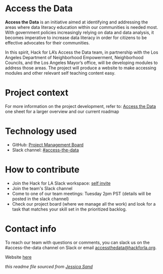 # Access the Data

**Access the Data** is an initiative aimed at identifying and addressing the areas where data literacy education within our communities is needed most. With government policies increasingly relying on data and data analysis, it becomes imperative to increase data literacy in order for citizens to be effective advocates for their communities. 

In this spirit, Hack for LA’s Access the Data team, in partnership with the Los Angeles Department of Neighborhood Empowerment, Neighborhood Councils, and the Los Angeles Mayor’s office, will be developing modules to address those areas. The project will produce a website to make accessing modules and other relevant self teaching content easy.

# Project context

For more information on the project development, refer to: [Access the Data](https://github.com/hackforla/product-management/blob/master/project-one-sheets/Access-the-Data-One-Sheet.pdf)  one sheet for a larger overview and our current roadmap

# Technology used

- GitHub: [Project Management Board](https://github.com/hackforla/access-the-data/projects/1)
- Slack channel: [#access-the-data](https://hackforla.slack.com/archives/C01L2ANCG6M)

# How to contribute
- Join the Hack for LA Slack workspace: [self invite](https://hackforla.org/slack)
- Join the team's Slack channel
- Come to one of our team meetings: Tuesday 2pm PST (details will be posted in the slack channel)
- Check our project board (where we manage all the work) and look for a task that matches your skill set in the prioritized backlog.

# Contact info

To reach our team with questions or comments, you can slack us on the #access-the-data channel on Slack or email accessthedata@hackforla.org.

Website [here](http://accessthedata.org/)

*this readme file sourced from [Jessica Sand](http://jessicasand.com/other-stuff/just-enough-docs/)*
